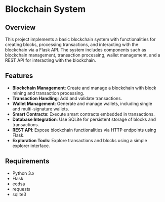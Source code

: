 # Blockchain System

## Overview

This project implements a basic blockchain system with functionalities for creating blocks, processing transactions, and interacting with the blockchain via a Flask API. The system includes components such as blockchain management, transaction processing, wallet management, and a REST API for interacting with the blockchain.

## Features

- **Blockchain Management**: Create and manage a blockchain with block mining and transaction processing.
- **Transaction Handling**: Add and validate transactions.
- **Wallet Management**: Generate and manage wallets, including single and multi-signature wallets.
- **Smart Contracts**: Execute smart contracts embedded in transactions.
- **Database Integration**: Use SQLite for persistent storage of blocks and transactions.
- **REST API**: Expose blockchain functionalities via HTTP endpoints using Flask.
- **Exploration Tools**: Explore transactions and blocks using a simple explorer interface.

## Requirements

- Python 3.x
- Flask
- ecdsa
- requests
- sqlite3
